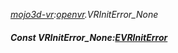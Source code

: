 _[mojo3d-vr](../../modules/mojo3d-vr/mojo3d-vr-module.md):[openvr](openvr:).VRInitError\_None_
##### Const VRInitError\_None:[EVRInitError](../../modules/mojo3d-vr/openvr-evriniterror.md)

